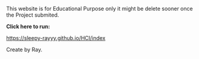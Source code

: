 This website is for Educational Purpose only it might be delete sooner once the Project submited.


**Click here to run:**

https://sleepy-rayyy.github.io/HCI/index 

Create by Ray.
